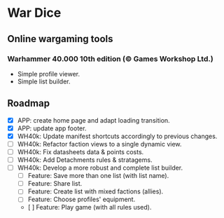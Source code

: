 # War Dice

## Online wargaming tools

### Warhammer 40.000 10th edition (© Games Workshop Ltd.)

* Simple profile viewer.
* Simple list builder.

## Roadmap

* [x] APP: create home page and adapt loading transition.
* [x] APP: update app footer.
* [x] WH40k: Update manifest shortcuts accordingly to previous changes.
* [ ] WH40k: Refactor faction views to a single dynamic view.
* [ ] WH40k: Fix datasheets data & points costs.
* [ ] WH40k: Add Detachments rules & stratagems.
* [ ] WH40k: Develop a more robust and complete list builder.
  * [ ] Feature: Save more than one list (with list name).
  * [ ] Feature: Share list.
  * [ ] Feature: Create list with mixed factions (allies).
  * [ ] Feature: Choose profiles' equipment.
  * [ ] Feature: Play game (with all rules used).
